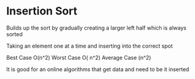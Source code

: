 # Insertion Sort

Builds up the sort by gradually creating a larger left half which is always sorted

Taking an element one at a time and inserting into the correct spot

Best Case O(n^2)
Worst Case O( n^2)
Average Case (n^2)

It is good for an online algorithms that get data and need to be it inserted
